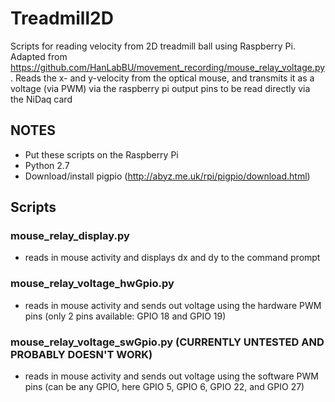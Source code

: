# Treadmill2D
Scripts for reading velocity from 2D treadmill ball using Raspberry Pi. Adapted from https://github.com/HanLabBU/movement_recording/mouse_relay_voltage.py. Reads the x- and y-velocity from the optical mouse, and transmits it as a voltage (via PWM) via the raspberry pi output pins to be read directly via the NiDaq card

## NOTES
- Put these scripts on the Raspberry Pi
- Python 2.7
- Download/install pigpio (http://abyz.me.uk/rpi/pigpio/download.html)

## Scripts
### mouse_relay_display.py
- reads in mouse activity and displays dx and dy to the command prompt

### mouse_relay_voltage_hwGpio.py
- reads in mouse activity and sends out voltage using the hardware PWM pins (only 2 pins available: GPIO 18 and GPIO 19)

### mouse_relay_voltage_swGpio.py (CURRENTLY UNTESTED AND PROBABLY DOESN'T WORK)
- reads in mouse activity and sends out voltage using the software PWM pins (can be any GPIO, here GPIO 5, GPIO 6, GPIO 22, and GPIO 27)
  



